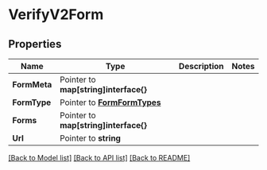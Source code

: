 # VerifyV2Form

## Properties

Name | Type | Description | Notes
------------ | ------------- | ------------- | -------------
**FormMeta** | Pointer to **map[string]interface{}** |  |
**FormType** | Pointer to [**FormFormTypes**](form_form_types.md) |  |
**Forms** | Pointer to **map[string]interface{}** |  |
**Url** | Pointer to **string** |  |

[[Back to Model list]](../README.md#documentation-for-models) [[Back to API list]](../README.md#documentation-for-api-endpoints) [[Back to README]](../README.md)


